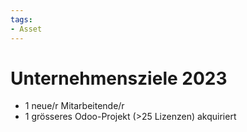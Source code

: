 ```yaml
---
tags:
- Asset
---
```

# Unternehmensziele 2023

* 1 neue/r Mitarbeitende/r
* 1 grösseres Odoo-Projekt (>25 Lizenzen) akquiriert
